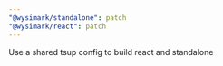 ```yaml
---
"@wysimark/standalone": patch
"@wysimark/react": patch
---
```


Use a shared tsup config to build react and standalone
